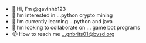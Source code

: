 - 👋 Hi, I’m @gavinhb123
- 👀 I’m interested in ...python crypto mining 
- 🌱 I’m currently learning ...python and java 
- 💞️ I’m looking to collaborate on ... game bot programs 
- 📫 How to reach me ...gnbrits01@bvsd.org


